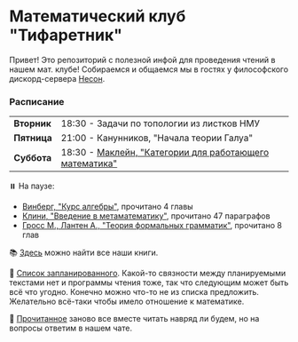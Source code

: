 # Математический клуб "Тифаретник"
Привет! Это репозиторий с полезной инфой для проведения чтений в нашем мат. клубе! Собираемся и общаемся мы в гостях у философского дискорд-сервера [Несон](https://discord.gg/GNb2u4m). 


### Расписание

<table>
  <tr>
    <td><b>Вторник</td>
    <td>18:30 - <a>Задачи по топологии из листков НМУ</a></td>
  </tr>
  
  <tr>
    <td rowspan="2"><b>Пятница</td>
    <tr>
        <td>21:00 - <a>Канунников, "Начала теории Галуа"</a></td>
    </tr>
  </tr>
  
  <tr>
    <td rowspan="2"><b>Суббота</td>
    <tr>
    <td>18:30 - <a href="https://github.com/nerdladybug/math_club/tree/main/category">Маклейн, "Категории для работающего математика" </a></td>
    </tr>
 </tr>
</table>


:pause_button: На паузе:
- <a href="https://github.com/nerdladybug/math_club/tree/main/algebra_vinberg">Винберг, "Курс алгебры"</a>, прочитано 4 главы
- <a href="https://github.com/nerdladybug/math_club/tree/main/metamath_intro">Клини, "Введение в метаматематику"</a>, прочитано 47 параграфов
- <a href="https://github.com/nerdladybug/math_club/tree/main/formal_gram">Гросс М., Лантен А., "Теория формальных грамматик"</a>, прочитано 8 глав

:books: [Здесь](https://drive.google.com/drive/folders/1PNMiyOlzuug-AFRJFxAFHlyZBTv1kurY) можно найти все наши книги.

:page_facing_up: [Cписок запланированного](https://github.com/nerdladybug/math_club/blob/dev/%D0%BF%D0%BB%D0%B0%D0%BD%D0%B8%D1%80%D1%83%D0%B5%D0%BC%20%D1%87%D0%B8%D1%82%D0%B0%D1%82%D1%8C.md). Какой-то связности между планируемыми текстами нет и программы чтения тоже, так что следующим может быть всё что угодно. Конечно можно что-то не из списка предложить. Желательно всё-таки чтобы имело отношение к математике.

:page_facing_up: [Прочитанное](https://github.com/nerdladybug/math_club/blob/dev/%D0%BF%D1%80%D0%BE%D1%87%D0%B8%D1%82%D0%B0%D0%BB%D0%B8.md) заново все вместе читать навряд ли будем, но на вопросы ответим в нашем чате. 